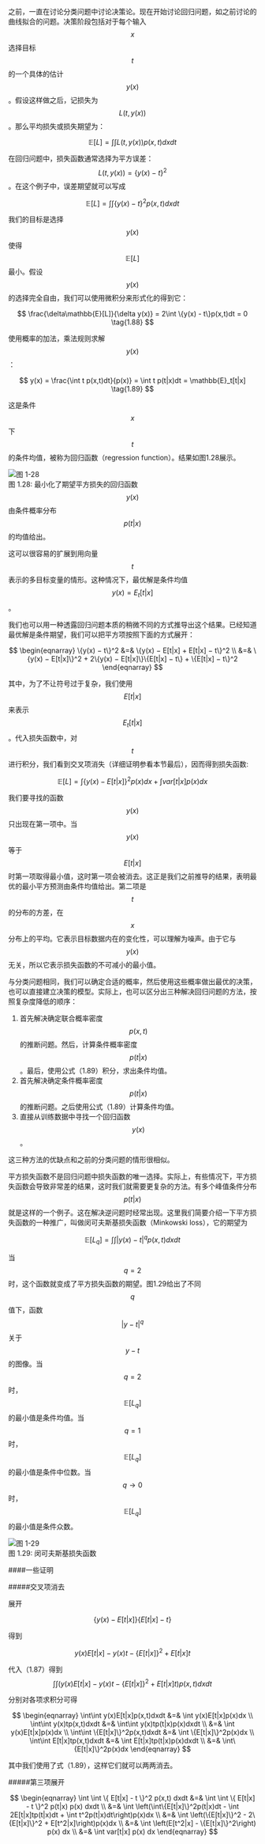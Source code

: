 之前，一直在讨论分类问题中讨论决策论。现在开始讨论回归问题，如之前讨论的曲线拟合的问题。决策阶段包括对于每个输入$$ x $$选择目标$$ t $$的一个具体的估计$$ y(x) $$。假设这样做之后，记损失为$$ L(t, y(x)) $$。那么平均损失或损失期望为：    

$$
\mathbb{E}[L] = \int\int L(t,y(x))p(x,t)dxdt \tag{1.86}
$$

在回归问题中，损失函数通常选择为平方误差：$$ L(t,y(x)) = \{y(x) - t\}^2 $$。在这个例子中，误差期望就可以写成

$$
\mathbb{E}[L] = \int\int\{y(x) - t\}^2p(x, t)dxdt \tag{1.87}
$$

我们的目标是选择$$ y(x) $$使得$$ \mathbb{E}[L] $$最小。假设$$ y(x) $$的选择完全自由，我们可以使用微积分来形式化的得到它：    

$$
\frac{\delta\mathbb{E}[L]}{\delta y(x)} = 2\int \{y(x) - t\}p(x,t)dt = 0 \tag{1.88}
$$

使用概率的加法，乘法规则求解$$ y(x) $$：

$$
y(x) = \frac{\int t p(x,t)dt}{p(x)} = \int t p(t|x)dt = \mathbb{E}_t[t|x] \tag{1.89} 
$$

这是条件$$ x $$下$$ t $$的条件均值，被称为回归函数（regression function）。结果如图1.28展示。

![图 1-28](images/loss_function_regression.png)      
图 1.28: 最小化了期望平方损失的回归函数$$ y(x) $$由条件概率分布$$ p(t|x) $$的均值给出。

这可以很容易的扩展到用向量$$ t $$表示的多目标变量的情形。这种情况下，最优解是条件均值$$ y(x) = E_t[t|x] $$。    

我们也可以用一种透露回归问题本质的稍微不同的方式推导出这个结果。已经知道最优解是条件期望，我们可以把平方项按照下面的方式展开：    

$$
\begin{eqnarray}
\{y(x) − t\}^2 &=& \{y(x) − E[t|x] + E[t|x] − t\}^2 \\
&=& \{y(x) − E[t|x]\}^2 + 2\{y(x) − E[t|x]\}\{E[t|x] − t\} + \{E[t|x] − t\}^2 
\end{eqnarray}
$$

其中，为了不让符号过于复杂，我们使用$$ E[t|x] $$来表示$$ E_t[t|x] $$。代入损失函数中，对$$ t $$进行积分，我们看到交叉项消失（详细证明参看本节最后），因而得到损失函数:   

$$
\mathbb{E}[L] = \int\{y(x) − E[t|x]\}^2p(x)dx + \int var[t|x]p(x)dx \tag{1.90}
$$

我们要寻找的函数$$ y(x) $$只出现在第一项中。当$$ y(x) $$等于$$ E[t|x] $$时第一项取得最小值，这时第一项会被消去。这正是我们之前推导的结果，表明最优的最小平方预测由条件均值给出。第二项是$$ t $$的分布的方差，在$$ x $$分布上的平均。它表示目标数据内在的变化性，可以理解为噪声。由于它与$$ y(x) $$无关，所以它表示损失函数的不可减小的最小值。    

与分类问题相同，我们可以确定合适的概率，然后使用这些概率做出最优的决策，也可以直接建立决策的模型。实际上，也可以区分出三种解决回归问题的方法，按照复杂度降低的顺序：

1. 首先解决确定联合概率密度$$ p(x, t) $$的推断问题。然后，计算条件概率密度$$ p(t|x) $$。最后，使用公式（1.89）积分，求出条件均值。    
2. 首先解决确定条件概率密度$$ p(t|x) $$的推断问题。之后使用公式（1.89）计算条件均值。    
3. 直接从训练数据中寻找一个回归函数$$ y(x) $$。    

这三种方法的优缺点和之前的分类问题的情形很相似。    

平方损失函数不是回归问题中损失函数的唯一选择。实际上，有些情况下，平方损失函数会导致非常差的结果，这时我们就需要更复杂的方法。有多个峰值条件分布$$ p(t|x) $$就是这样的一个例子。这在解决逆问题时经常出现。这里我们简要介绍一下平方损失函数的一种推广，叫做闵可夫斯基损失函数（Minkowski loss），它的期望为    

$$ \mathbb{E}[L_q] = \int\int|y(x) - t|^qp(x,t)dxdt \tag{1.91} $$

当$$ q = 2 $$时，这个函数就变成了平方损失函数的期望。图1.29给出了不同$$ q $$值下，函数$$ |y − t|^q $$关于$$ y − t $$的图像。当$$ q = 2 $$时，$$ \mathbb{E}[L_q] $$的最小值是条件均值。当$$q = 1 $$时，$$ \mathbb{E}[L_q] $$的最小值是条件中位数。当$$ q \to 0 $$时，$$ \mathbb{E}[L_q] $$的最小值是条件众数。

![图 1-29](images/minkowski_loss.png)      
图 1.29: 闵可夫斯基损失函数




####一些证明    

#####交叉项消去    

展开

$$
\{y(x) − E[t|x]\}\{E[t|x] − t\}
$$

得到

$$
y(x)E[t|x] - y(x)t - \{E[t|x]\}^2 + E[t|x]t
$$    

代入（1.87）得到
$$
\int\int (y(x)E[t|x] - y(x)t - \{E[t|x]\}^2 + E[t|x]t)p(x,t)dxdt
$$    

分别对各项求积分可得    

$$
\begin{eqnarray}
\int\int y(x)E[t|x]p(x,t)dxdt &=& \int y(x)E[t|x]p(x)dx \\
\int\int y(x)tp(x,t)dxdt &=& \int\int y(x)tp(t|x)p(x)dxdt \\
&=& \int y(x)E[t|x]p(x)dx \\
\int\int \{E[t|x]\}^2p(x,t)dxdt &=& \int \{E[t|x]\}^2p(x)dx \\
\int\int E[t|x]tp(x,t)dxdt &=& \int  E[t|x]tp(t|x)p(x)dxdt \\
&=& \int\{E[t|x]\}^2p(x)dx 
\end{eqnarray}
$$

其中我们使用了式（1.89），这样它们就可以两两消去。


#####第三项展开    

$$
\begin{eqnarray}
\int \int \{ E[t|x] - t \}^2 p(x,t) dxdt &=& \int \int \{ E[t|x] - t \}^2 p(t|x) p(x) dxdt \\
&=& \int \left(\int\{E[t|x]\}^2p(t|x)dt - \int 2E[t|x]tp(t|x)dt + \int t^2p(t|x)dt\right)p(x)dx \\
&=& \int \left(\{E[t|x]\}^2 - 2\{E[t|x]\}^2 + E[t^2|x]\right)p(x)dx \\
&=& \int \left(E[t^2|x] - \{E[t|x]\}^2\right)  p(x) dx \\
&=& \int var[t|x] p(x) dx
\end{eqnarray}
$$


